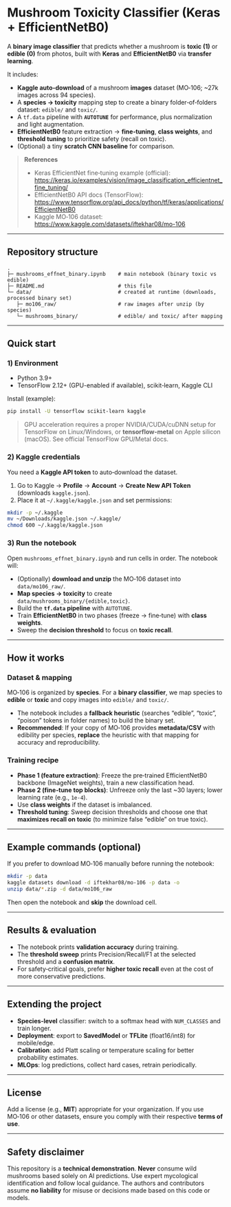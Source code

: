 # Mushroom Toxicity Classifier (Keras + EfficientNetB0)

A **binary image classifier** that predicts whether a mushroom is **toxic (1)** or **edible (0)** from photos, built with **Keras** and **EfficientNetB0** via **transfer learning**.

It includes:

- **Kaggle auto‑download** of a mushroom **images** dataset (MO‑106; ~27k images across 94 species).
- A **species → toxicity** mapping step to create a binary folder‑of‑folders dataset: `edible/` and `toxic/`.
- A `tf.data` pipeline with **`AUTOTUNE`** for performance, plus normalization and light augmentation.
- **EfficientNetB0** feature extraction → **fine‑tuning**, **class weights**, and **threshold tuning** to prioritize safety (recall on toxic).
- (Optional) a tiny **scratch CNN baseline** for comparison.

> **References**
> - Keras EfficientNet fine‑tuning example (official): https://keras.io/examples/vision/image_classification_efficientnet_fine_tuning/
> - EfficientNetB0 API docs (TensorFlow): https://www.tensorflow.org/api_docs/python/tf/keras/applications/EfficientNetB0
> - Kaggle MO‑106 dataset: https://www.kaggle.com/datasets/iftekhar08/mo-106

---

## Repository structure

```
.
├─ mushrooms_effnet_binary.ipynb    # main notebook (binary toxic vs edible)
├─ README.md                        # this file
└─ data/                            # created at runtime (downloads, processed binary set)
   ├─ mo106_raw/                    # raw images after unzip (by species)
   └─ mushrooms_binary/             # edible/ and toxic/ after mapping
```

---

## Quick start

### 1) Environment

- Python 3.9+
- TensorFlow 2.12+ (GPU-enabled if available), scikit‑learn, Kaggle CLI

Install (example):

```bash
pip install -U tensorflow scikit-learn kaggle
```

> GPU acceleration requires a proper NVIDIA/CUDA/cuDNN setup for TensorFlow on Linux/Windows, or **tensorflow-metal** on Apple silicon (macOS). See official TensorFlow GPU/Metal docs.

### 2) Kaggle credentials

You need a **Kaggle API token** to auto‑download the dataset.

1. Go to Kaggle → **Profile** → **Account** → **Create New API Token** (downloads `kaggle.json`).
2. Place it at `~/.kaggle/kaggle.json` and set permissions:

```bash
mkdir -p ~/.kaggle
mv ~/Downloads/kaggle.json ~/.kaggle/
chmod 600 ~/.kaggle/kaggle.json
```

### 3) Run the notebook

Open `mushrooms_effnet_binary.ipynb` and run cells in order. The notebook will:

- (Optionally) **download and unzip** the MO‑106 dataset into `data/mo106_raw/`.
- **Map species → toxicity** to create `data/mushrooms_binary/{edible,toxic}`.
- Build the **`tf.data` pipeline** with `AUTOTUNE`.
- Train **EfficientNetB0** in two phases (freeze → fine‑tune) with **class weights**.
- Sweep the **decision threshold** to focus on **toxic recall**.

---

## How it works

### Dataset & mapping

MO‑106 is organized by **species**. For a **binary classifier**, we map species to **edible** or **toxic** and copy images into `edible/` and `toxic/`.

- The notebook includes a **fallback heuristic** (searches “edible”, “toxic”, “poison” tokens in folder names) to build the binary set.
- **Recommended**: If your copy of MO‑106 provides **metadata/CSV** with edibility per species, **replace** the heuristic with that mapping for accuracy and reproducibility.

### Training recipe

- **Phase 1 (feature extraction)**: Freeze the pre‑trained EfficientNetB0 backbone (ImageNet weights), train a new classification head.
- **Phase 2 (fine‑tune top blocks)**: Unfreeze only the last ~30 layers; lower learning rate (e.g., `1e-4`).
- Use **class weights** if the dataset is imbalanced.
- **Threshold tuning**: Sweep decision thresholds and choose one that **maximizes recall on toxic** (to minimize false “edible” on true toxic).

---

## Example commands (optional)

If you prefer to download MO‑106 manually before running the notebook:

```bash
mkdir -p data
kaggle datasets download -d iftekhar08/mo-106 -p data -o
unzip data/*.zip -d data/mo106_raw
```

Then open the notebook and **skip** the download cell.

---

## Results & evaluation

- The notebook prints **validation accuracy** during training.
- The **threshold sweep** prints Precision/Recall/F1 at the selected threshold and a **confusion matrix**.
- For safety‑critical goals, prefer **higher toxic recall** even at the cost of more conservative predictions.

---

## Extending the project

- **Species‑level** classifier: switch to a softmax head with `NUM_CLASSES` and train longer.
- **Deployment**: export to **SavedModel** or **TFLite** (float16/int8) for mobile/edge.
- **Calibration**: add Platt scaling or temperature scaling for better probability estimates.
- **MLOps**: log predictions, collect hard cases, retrain periodically.

---

## License

Add a license (e.g., **MIT**) appropriate for your organization. If you use MO‑106 or other datasets, ensure you comply with their respective **terms of use**.

---

## Safety disclaimer

This repository is a **technical demonstration**. **Never** consume wild mushrooms based solely on AI predictions. Use expert mycological identification and follow local guidance. The authors and contributors assume **no liability** for misuse or decisions made based on this code or models.

